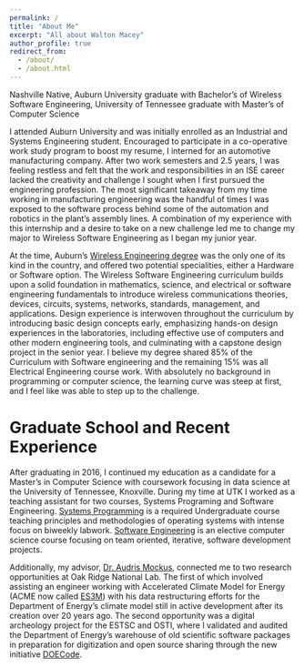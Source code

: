 ```yaml
---
permalink: /
title: "About Me"
excerpt: "All about Walton Macey"
author_profile: true
redirect_from: 
  - /about/
  - /about.html
---
```


Nashville Native, Auburn University graduate with Bachelor’s of Wireless Software Engineering, University of Tennessee graduate with Master’s of Computer Science

I attended Auburn University and was initially enrolled as an Industrial and Systems Engineering student. Encouraged to participate in a co-operative work study program to boost my resume, I interned for an automotive manufacturing company. After two work semesters and 2.5 years, I was feeling restless and felt that the work and responsibilities in an ISE career lacked the creativity and challenge I sought when I first pursued the engineering profession. The most significant takeaway from my time working in manufacturing engineering was the handful of times I was exposed to the software process behind some of the automation and robotics in the plant’s assembly lines. A combination of my experience with this internship and a desire to take on a new challenge led me to change my major to Wireless Software Engineering as I began my junior year.

At the time, Auburn’s [Wireless Engineering degree](http://bulletin.auburn.edu/undergraduate/samuelginncollegeofengineering/wirelessengineering//) was the only one of its kind in the country, and offered two potential specialities, either a Hardware or Software option. The Wireless Software Engineering curriculum builds upon a solid foundation in mathematics, science, and electrical or software engineering fundamentals to introduce wireless communications theories, devices, circuits, systems, networks, standards, management, and applications. Design experience is interwoven throughout the curriculum by introducing basic design concepts early, emphasizing hands-on design experiences in the laboratories, including effective use of computers and other modern engineering tools, and culminating with a capstone design project in the senior year. I believe my degree shared 85% of the Curriculum with Software engineering and the remaining 15% was all Electrical Engineering course work. With absolutely no background in programming or computer science, the learning curve was steep at first, and I feel like was able to step up to the challenge. 


Graduate School and Recent Experience
======

After graduating in 2016, I continued my education as a candidate for a Master’s in Computer Science with coursework focusing in data science at the University of Tennessee, Knoxville. During my time at UTK I worked as a teaching assistant for two courses, Systems Programing and Software Engineering. [Systems Programming](http://web.eecs.utk.edu/~huangj/cs360/) is a required Undergraduate course teaching principles and methodologies of operating systems with intense focus on biweekly labwork. [Software Engineering](https://github.com/COSCS340/news) is an elective computer science course focusing on team oriented, iterative, software development projects. 

Additionally, my advisor, [Dr. Audris Mockus](https://http://mockus.org//), connected me to two research opportunities at Oak Ridge National Lab. The first of which involved assisting an engineer working with Accelerated Climate Model for Energy (ACME now called [ES3M](https://github.com/E3SM-Project)) with his data restructuring efforts for the Department of Energy’s climate model still in active development after its creation over 20 years ago. The second opportunity was a digital archeology project for the ESTSC and OSTI, where I validated and audited the Department of Energy’s warehouse of old scientific software packages in preparation for digitization and open source sharing through the new initiative [DOECode](https://www.osti.gov/doecode/).


